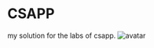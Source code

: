 # CSAPP
my solution for the labs of csapp.
![avatar](https://pic.imgdb.cn/item/61f01ebc2ab3f51d91cb12d2.png)
